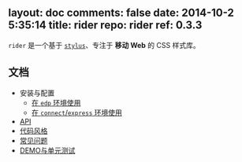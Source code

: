 layout: doc
comments: false
date: 2014-10-2 5:35:14
title: rider
repo: rider
ref: 0.3.3
---

`rider` 是一个基于 [`stylus`](https://github.com/LearnBoost/stylus)、专注于 **移动 Web** 的 CSS 样式库。

文档
---

+ 安装与配置
    + [在 `edp` 环境使用](https://github.com/ecomfe/edp-provider-rider)
    + [在 `connect`/`express` 环境使用](./doc/connec.html)
+ [API](./doc/ap.html)
+ [代码风格](./doc/code-styl.html)
+ [常见问题](./doc/fa.html)
+ [DEMO与单元测试](./doc/demo-and-u.html)